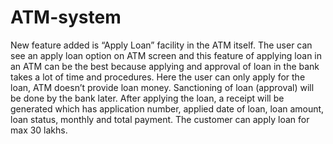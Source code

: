 # ATM-system
New feature added is “Apply Loan” facility in the ATM itself. 
The user can see an apply loan option on ATM screen and this feature of applying loan in an ATM can be the best because applying and approval of loan in the bank takes a lot of time and procedures. Here the user can only apply for the loan, ATM doesn’t provide loan money. Sanctioning of loan (approval) will be done by the bank later.
After applying the loan, a receipt will be generated which has application number, applied date of loan, loan amount, loan status, monthly and total payment. The customer can apply loan for max 30 lakhs.
